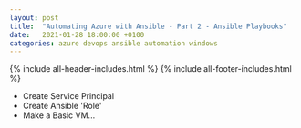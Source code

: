 ```yaml
---
layout: post
title:  "Automating Azure with Ansible - Part 2 - Ansible Playbooks"
date:   2021-01-28 18:00:00 +0100
categories: azure devops ansible automation windows
---
```


{% include all-header-includes.html %}
{% include all-footer-includes.html %}

 - Create Service Principal
 - Create Ansible 'Role'
 - Make a Basic VM...